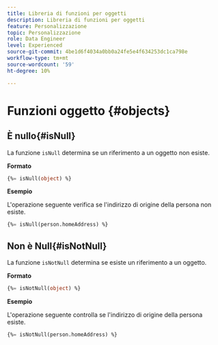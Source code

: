 ```yaml
---
title: Libreria di funzioni per oggetti
description: Libreria di funzioni per oggetti
feature: Personalizzazione
topic: Personalizzazione
role: Data Engineer
level: Experienced
source-git-commit: 4be1d6f4034a0bb0a24fe5e4f634253dc1ca798e
workflow-type: tm+mt
source-wordcount: '59'
ht-degree: 10%

---
```


# Funzioni oggetto {#objects}

## È nullo{#isNull}

La funzione `isNull` determina se un riferimento a un oggetto non esiste.

**Formato**

```sql
{%= isNull(object) %}
```

**Esempio**

L&#39;operazione seguente verifica se l&#39;indirizzo di origine della persona non esiste.

```sql
{%= isNull(person.homeAddress) %}
```

## Non è Null{#isNotNull}

La funzione `isNotNull` determina se esiste un riferimento a un oggetto.

**Formato**

```sql
{%= isNotNull(object) %}
```

**Esempio**

L&#39;operazione seguente controlla se l&#39;indirizzo di origine della persona esiste.

```sql
{%= isNotNull(person.homeAddress) %}
```
